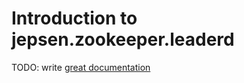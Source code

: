 # Introduction to jepsen.zookeeper.leaderd

TODO: write [great documentation](http://jacobian.org/writing/what-to-write/)
